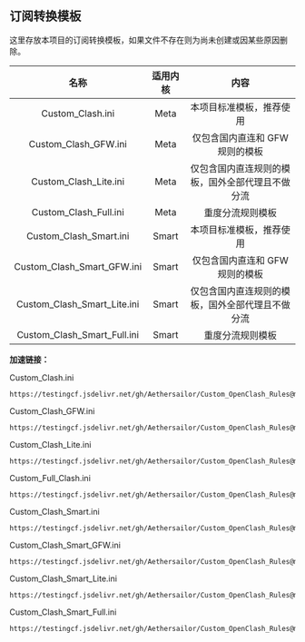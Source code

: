 ## 订阅转换模板  
这里存放本项目的订阅转换模板，如果文件不存在则为尚未创建或因某些原因删除。  
  
| 名称 | 适用内核 | 内容 | 
|:-:|:-:|:-:|
| Custom_Clash.ini | Meta | 本项目标准模板，推荐使用 |
| Custom_Clash_GFW.ini | Meta | 仅包含国内直连和 GFW 规则的模板 |
| Custom_Clash_Lite.ini | Meta | 仅包含国内直连规则的模板，国外全部代理且不做分流 |
| Custom_Clash_Full.ini | Meta | 重度分流规则模板 |
| Custom_Clash_Smart.ini | Smart | 本项目标准模板，推荐使用 |
| Custom_Clash_Smart_GFW.ini | Smart | 仅包含国内直连和 GFW 规则的模板 |
| Custom_Clash_Smart_Lite.ini | Smart | 仅包含国内直连规则的模板，国外全部代理且不做分流 |
| Custom_Clash_Smart_Full.ini | Smart | 重度分流规则模板 |


**加速链接：**

Custom_Clash.ini
```
https://testingcf.jsdelivr.net/gh/Aethersailor/Custom_OpenClash_Rules@main/cfg/Custom_Clash.ini
```

Custom_Clash_GFW.ini
```
https://testingcf.jsdelivr.net/gh/Aethersailor/Custom_OpenClash_Rules@main/cfg/Custom_Clash_GFW.ini
```

Custom_Clash_Lite.ini
```
https://testingcf.jsdelivr.net/gh/Aethersailor/Custom_OpenClash_Rules@main/cfg/Custom_Clash_Lite.ini
```

Custom_Full_Clash.ini
```
https://testingcf.jsdelivr.net/gh/Aethersailor/Custom_OpenClash_Rules@main/cfg/Custom_Clash_Full.ini
```

Custom_Clash_Smart.ini
```
https://testingcf.jsdelivr.net/gh/Aethersailor/Custom_OpenClash_Rules@main/cfg/Custom_Clash_Smart.ini
```

Custom_Clash_Smart_GFW.ini
```
https://testingcf.jsdelivr.net/gh/Aethersailor/Custom_OpenClash_Rules@main/cfg/Custom_Clash_Smart_GFW.ini
```

Custom_Clash_Smart_Lite.ini
```
https://testingcf.jsdelivr.net/gh/Aethersailor/Custom_OpenClash_Rules@main/cfg/Custom_Clash_Smart_Lite.ini
```

Custom_Clash_Smart_Full.ini
```
https://testingcf.jsdelivr.net/gh/Aethersailor/Custom_OpenClash_Rules@main/cfg/Custom_Clash_Smart_Full.ini
```
